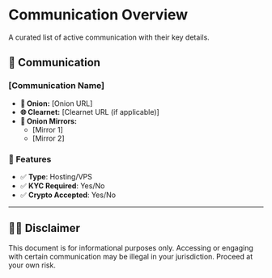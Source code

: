 # Communication Overview

A curated list of active communication with their key details.

## 📌 Communication

### [Communication Name]

- **🧅 Onion:** [Onion URL]
- **🌐 Clearnet:** [Clearnet URL (if applicable)]
- **🔁 Onion Mirrors:**
  - [Mirror 1]
  - [Mirror 2]
  
### 🛒 Features

- ✅ **Type**: Hosting/VPS
- ✅ **KYC Required**: Yes/No
- ✅ **Crypto Accepted**: Yes/No

---

## 🕵️‍♂️ Disclaimer
This document is for informational purposes only. Accessing or engaging with certain communication may be illegal in your jurisdiction. Proceed at your own risk.
